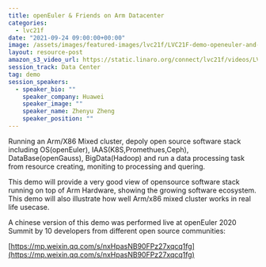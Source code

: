 ```yaml
---
title: openEuler & Friends on Arm Datacenter
categories:
  - lvc21f
date: "2021-09-24 09:00:00+00:00"
image: /assets/images/featured-images/lvc21f/LVC21F-demo-openeuler-and-friends-on-arm-datacenter.png
layout: resource-post
amazon_s3_video_url: https://static.linaro.org/connect/lvc21f/videos/LVC21F-demo-openEuler_Friends_LVC.mp4
session_track: Data Center
tag: demo
session_speakers:
  - speaker_bio: ""
    speaker_company: Huawei
    speaker_image: ""
    speaker_name: Zhenyu Zheng
    speaker_position: ""
---
```


Running an Arm/X86 Mixed cluster, depoly open source software stack including OS(openEuler), IAAS(K8S,Promethues,Ceph), DataBase(openGauss), BigData(Hadoop) and run a data processing task from resource creating, moniting to processing and quering.

This demo will provide a very good view of opensource software stack running on top of Arm Hardware, showing the growing software ecosystem. This demo will also illustrate how well Arm/x86 mixed cluster works in real life usecase.

A chinese version of this demo was performed live at openEuler 2020 Summit by 10 developers from different open source communities:

[https://mp.weixin.qq.com/s/nxHpasNB90FPz27xqcq1fg](https://mp.weixin.qq.com/s/nxHpasNB90FPz27xqcq1fg)
